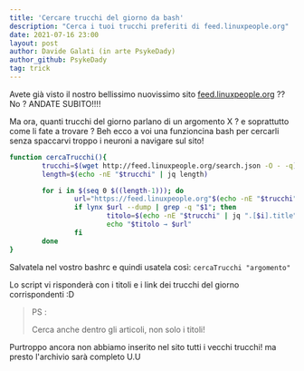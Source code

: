 ```yaml
---
title: 'Cercare trucchi del giorno da bash'
description: "Cerca i tuoi trucchi preferiti di feed.linuxpeople.org"
date: 2021-07-16 23:00
layout: post
author: Davide Galati (in arte PsykeDady)
author_github: PsykeDady
tag: trick
---
```


Avete già visto il nostro bellissimo nuovissimo sito [feed.linuxpeople.org](feed.linuxpeople.org) ?? No ? 
ANDATE SUBITO!!!! 

Ma ora, quanti trucchi del giorno parlano di un argomento X ? e soprattutto come li fate a trovare ? 
Beh ecco a voi una funzioncina bash per cercarli senza spaccarvi troppo i neuroni a navigare sul sito!

```bash
function cercaTrucchi(){
        trucchi=$(wget http://feed.linuxpeople.org/search.json -O - -q)
        length=$(echo -nE "$trucchi" | jq length)

        for i in $(seq 0 $((length-1))); do
                url="https://feed.linuxpeople.org"$(echo -nE "$trucchi" | jq ".[$i].url" | cut -d '"' -f 2);
                if lynx $url --dump | grep -q "$1"; then
                        titolo=$(echo -nE "$trucchi" | jq ".[$i].title")
                        echo "$titolo → $url"
                fi
        done
}
```

Salvatela nel vostro bashrc e quindi usatela così: 
`cercaTrucchi "argomento"`

Lo script vi risponderà con i titoli e i link dei trucchi del giorno corrispondenti :D 

> PS :  
>  
> Cerca anche dentro gli articoli, non solo i titoli!


Purtroppo ancora non abbiamo inserito nel sito tutti i vecchi trucchi! ma presto l'archivio sarà completo U.U
